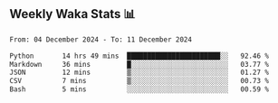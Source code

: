 ## Weekly Waka Stats 📊
<!--START_SECTION:waka-->

```txt
From: 04 December 2024 - To: 11 December 2024

Python       14 hrs 49 mins  ███████████████████████░░   92.46 %
Markdown     36 mins         █░░░░░░░░░░░░░░░░░░░░░░░░   03.77 %
JSON         12 mins         ▒░░░░░░░░░░░░░░░░░░░░░░░░   01.27 %
CSV          7 mins          ▒░░░░░░░░░░░░░░░░░░░░░░░░   00.73 %
Bash         5 mins          ░░░░░░░░░░░░░░░░░░░░░░░░░   00.59 %
```

<!--END_SECTION:waka-->

<!--

Here are some ideas to get you started:

- 🔭 I’m currently working on (way to add branches committed on)
- 🌱 I’m currently learning Web Frameworks and Machine Learning! (Lisp, JS (react & angular), Python, and __)
- 💬 Ask me about ...
- 📫 How to reach me: 
- 😄 Pronouns: He/Him/His
- ⚡ Fun fact: ...

that-recsys-lab
-->
